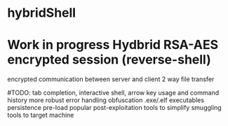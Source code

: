 # hybridShell

# Work in progress Hydbrid RSA-AES encrypted session (reverse-shell)
encrypted communication between server and client
2 way file transfer
  
#TODO: 
tab completion, interactive shell, arrow key usage and command history
more robust error handling
obfuscation
.exe/.elf executables
persistence
pre-load popular post-exploitation tools to simplify smuggling tools to target machine
